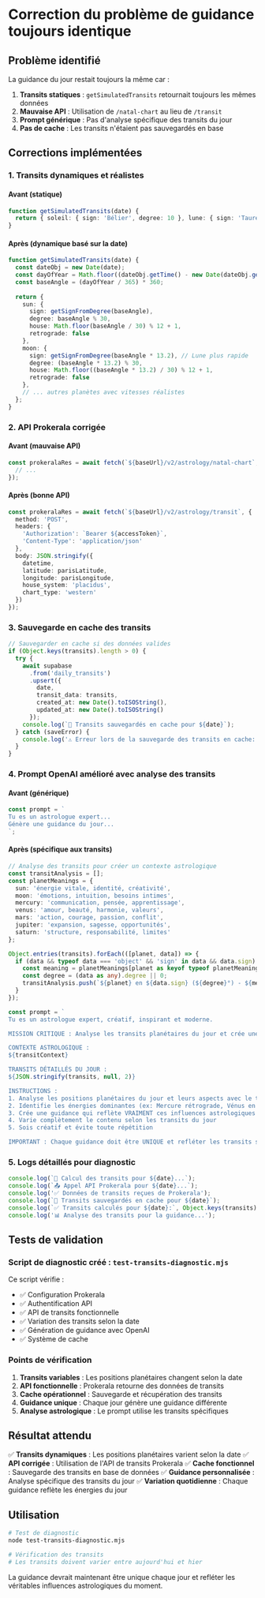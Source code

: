 # Correction du problème de guidance toujours identique

## Problème identifié

La guidance du jour restait toujours la même car :
1. **Transits statiques** : `getSimulatedTransits` retournait toujours les mêmes données
2. **Mauvaise API** : Utilisation de `/natal-chart` au lieu de `/transit`
3. **Prompt générique** : Pas d'analyse spécifique des transits du jour
4. **Pas de cache** : Les transits n'étaient pas sauvegardés en base

## Corrections implémentées

### 1. **Transits dynamiques et réalistes**

#### Avant (statique)
```typescript
function getSimulatedTransits(date) {
  return { soleil: { sign: 'Bélier', degree: 10 }, lune: { sign: 'Taureau', degree: 20 } };
}
```

#### Après (dynamique basé sur la date)
```typescript
function getSimulatedTransits(date) {
  const dateObj = new Date(date);
  const dayOfYear = Math.floor((dateObj.getTime() - new Date(dateObj.getFullYear(), 0, 0).getTime()) / (1000 * 60 * 60 * 24));
  const baseAngle = (dayOfYear / 365) * 360;
  
  return {
    sun: { 
      sign: getSignFromDegree(baseAngle), 
      degree: baseAngle % 30,
      house: Math.floor(baseAngle / 30) % 12 + 1,
      retrograde: false
    },
    moon: { 
      sign: getSignFromDegree(baseAngle * 13.2), // Lune plus rapide
      degree: (baseAngle * 13.2) % 30,
      house: Math.floor((baseAngle * 13.2) / 30) % 12 + 1,
      retrograde: false
    },
    // ... autres planètes avec vitesses réalistes
  };
}
```

### 2. **API Prokerala corrigée**

#### Avant (mauvaise API)
```typescript
const prokeralaRes = await fetch(`${baseUrl}/v2/astrology/natal-chart`, {
  // ...
});
```

#### Après (bonne API)
```typescript
const prokeralaRes = await fetch(`${baseUrl}/v2/astrology/transit`, {
  method: 'POST',
  headers: { 
    'Authorization': `Bearer ${accessToken}`, 
    'Content-Type': 'application/json' 
  },
  body: JSON.stringify({ 
    datetime, 
    latitude: parisLatitude, 
    longitude: parisLongitude, 
    house_system: 'placidus', 
    chart_type: 'western' 
  })
});
```

### 3. **Sauvegarde en cache des transits**

```typescript
// Sauvegarder en cache si des données valides
if (Object.keys(transits).length > 0) {
  try {
    await supabase
      .from('daily_transits')
      .upsert({
        date,
        transit_data: transits,
        created_at: new Date().toISOString(),
        updated_at: new Date().toISOString()
      });
    console.log(`💾 Transits sauvegardés en cache pour ${date}`);
  } catch (saveError) {
    console.log('⚠️ Erreur lors de la sauvegarde des transits en cache:', saveError.message);
  }
}
```

### 4. **Prompt OpenAI amélioré avec analyse des transits**

#### Avant (générique)
```typescript
const prompt = `
Tu es un astrologue expert...
Génère une guidance du jour...
`;
```

#### Après (spécifique aux transits)
```typescript
// Analyse des transits pour créer un contexte astrologique
const transitAnalysis = [];
const planetMeanings = {
  sun: 'énergie vitale, identité, créativité',
  moon: 'émotions, intuition, besoins intimes',
  mercury: 'communication, pensée, apprentissage',
  venus: 'amour, beauté, harmonie, valeurs',
  mars: 'action, courage, passion, conflit',
  jupiter: 'expansion, sagesse, opportunités',
  saturn: 'structure, responsabilité, limites'
};

Object.entries(transits).forEach(([planet, data]) => {
  if (data && typeof data === 'object' && 'sign' in data && data.sign) {
    const meaning = planetMeanings[planet as keyof typeof planetMeanings] || 'influence planétaire';
    const degree = (data as any).degree || 0;
    transitAnalysis.push(`${planet} en ${data.sign} (${degree}°) - ${meaning}`);
  }
});

const prompt = `
Tu es un astrologue expert, créatif, inspirant et moderne.

MISSION CRITIQUE : Analyse les transits planétaires du jour et crée une guidance UNIQUE qui reflète les énergies astrologiques spécifiques de cette date.

CONTEXTE ASTROLOGIQUE :
${transitContext}

TRANSITS DÉTAILLÉS DU JOUR :
${JSON.stringify(transits, null, 2)}

INSTRUCTIONS :
1. Analyse les positions planétaires du jour et leurs aspects avec le thème natal
2. Identifie les énergies dominantes (ex: Mercure rétrograde, Vénus en harmonie, etc.)
3. Crée une guidance qui reflète VRAIMENT ces influences astrologiques
4. Varie complètement le contenu selon les transits du jour
5. Sois créatif et évite toute répétition

IMPORTANT : Chaque guidance doit être UNIQUE et refléter les transits spécifiques du jour.`;
```

### 5. **Logs détaillés pour diagnostic**

```typescript
console.log(`🔄 Calcul des transits pour ${date}...`);
console.log(`📤 Appel API Prokerala pour ${date}...`);
console.log('✅ Données de transits reçues de Prokerala');
console.log(`💾 Transits sauvegardés en cache pour ${date}`);
console.log(`✅ Transits calculés pour ${date}:`, Object.keys(transits));
console.log('📊 Analyse des transits pour la guidance...');
```

## Tests de validation

### Script de diagnostic créé : `test-transits-diagnostic.mjs`
Ce script vérifie :
- ✅ Configuration Prokerala
- ✅ Authentification API
- ✅ API de transits fonctionnelle
- ✅ Variation des transits selon la date
- ✅ Génération de guidance avec OpenAI
- ✅ Système de cache

### Points de vérification
1. **Transits variables** : Les positions planétaires changent selon la date
2. **API fonctionnelle** : Prokerala retourne des données de transits
3. **Cache opérationnel** : Sauvegarde et récupération des transits
4. **Guidance unique** : Chaque jour génère une guidance différente
5. **Analyse astrologique** : Le prompt utilise les transits spécifiques

## Résultat attendu

✅ **Transits dynamiques** : Les positions planétaires varient selon la date
✅ **API corrigée** : Utilisation de l'API de transits Prokerala
✅ **Cache fonctionnel** : Sauvegarde des transits en base de données
✅ **Guidance personnalisée** : Analyse spécifique des transits du jour
✅ **Variation quotidienne** : Chaque guidance reflète les énergies du jour

## Utilisation

```bash
# Test de diagnostic
node test-transits-diagnostic.mjs

# Vérification des transits
# Les transits doivent varier entre aujourd'hui et hier
```

La guidance devrait maintenant être unique chaque jour et refléter les véritables influences astrologiques du moment. 